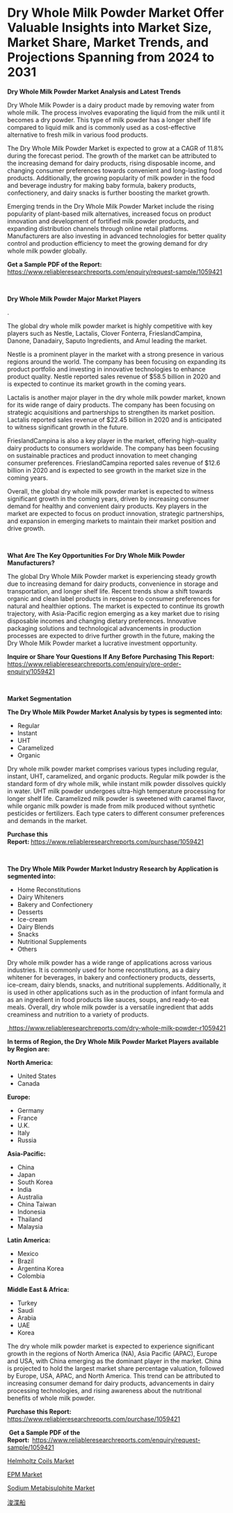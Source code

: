 <p><h1>Dry Whole Milk Powder Market Offer Valuable Insights into Market Size, Market Share, Market Trends, and Projections Spanning from 2024 to 2031</h1></p><p><strong>Dry Whole Milk Powder Market Analysis and Latest Trends</strong></p>
<p><p>Dry Whole Milk Powder is a dairy product made by removing water from whole milk. The process involves evaporating the liquid from the milk until it becomes a dry powder. This type of milk powder has a longer shelf life compared to liquid milk and is commonly used as a cost-effective alternative to fresh milk in various food products.</p><p>The Dry Whole Milk Powder Market is expected to grow at a CAGR of 11.8% during the forecast period. The growth of the market can be attributed to the increasing demand for dairy products, rising disposable income, and changing consumer preferences towards convenient and long-lasting food products. Additionally, the growing popularity of milk powder in the food and beverage industry for making baby formula, bakery products, confectionery, and dairy snacks is further boosting the market growth.</p><p>Emerging trends in the Dry Whole Milk Powder Market include the rising popularity of plant-based milk alternatives, increased focus on product innovation and development of fortified milk powder products, and expanding distribution channels through online retail platforms. Manufacturers are also investing in advanced technologies for better quality control and production efficiency to meet the growing demand for dry whole milk powder globally.</p></p>
<p><strong>Get a Sample PDF of the Report:&nbsp;</strong> <a href="https://www.reliableresearchreports.com/enquiry/request-sample/1059421">https://www.reliableresearchreports.com/enquiry/request-sample/1059421</a></p>
<p>&nbsp;</p>
<p><strong>Dry Whole Milk Powder Major Market Players</strong></p>
<p><p>.</p><p>The global dry whole milk powder market is highly competitive with key players such as Nestle, Lactalis, Clover Fonterra, FrieslandCampina, Danone, Danadairy, Saputo Ingredients, and Amul leading the market. </p><p>Nestle is a prominent player in the market with a strong presence in various regions around the world. The company has been focusing on expanding its product portfolio and investing in innovative technologies to enhance product quality. Nestle reported sales revenue of $58.5 billion in 2020 and is expected to continue its market growth in the coming years.</p><p>Lactalis is another major player in the dry whole milk powder market, known for its wide range of dairy products. The company has been focusing on strategic acquisitions and partnerships to strengthen its market position. Lactalis reported sales revenue of $22.45 billion in 2020 and is anticipated to witness significant growth in the future.</p><p>FrieslandCampina is also a key player in the market, offering high-quality dairy products to consumers worldwide. The company has been focusing on sustainable practices and product innovation to meet changing consumer preferences. FrieslandCampina reported sales revenue of $12.6 billion in 2020 and is expected to see growth in the market size in the coming years.</p><p>Overall, the global dry whole milk powder market is expected to witness significant growth in the coming years, driven by increasing consumer demand for healthy and convenient dairy products. Key players in the market are expected to focus on product innovation, strategic partnerships, and expansion in emerging markets to maintain their market position and drive growth.</p></p>
<p>&nbsp;</p>
<p><strong>What Are The Key Opportunities For Dry Whole Milk Powder Manufacturers?</strong></p>
<p><p>The global Dry Whole Milk Powder market is experiencing steady growth due to increasing demand for dairy products, convenience in storage and transportation, and longer shelf life. Recent trends show a shift towards organic and clean label products in response to consumer preferences for natural and healthier options. The market is expected to continue its growth trajectory, with Asia-Pacific region emerging as a key market due to rising disposable incomes and changing dietary preferences. Innovative packaging solutions and technological advancements in production processes are expected to drive further growth in the future, making the Dry Whole Milk Powder market a lucrative investment opportunity.</p></p>
<p><strong>Inquire or Share Your Questions If Any Before Purchasing This Report:</strong> <a href="https://www.reliableresearchreports.com/enquiry/pre-order-enquiry/1059421">https://www.reliableresearchreports.com/enquiry/pre-order-enquiry/1059421</a></p>
<p>&nbsp;</p>
<p><strong>Market Segmentation</strong></p>
<p><strong>The Dry Whole Milk Powder Market Analysis by types is segmented into:</strong></p>
<p><ul><li>Regular</li><li>Instant</li><li>UHT</li><li>Caramelized</li><li>Organic</li></ul></p>
<p><p>Dry whole milk powder market comprises various types including regular, instant, UHT, caramelized, and organic products. Regular milk powder is the standard form of dry whole milk, while instant milk powder dissolves quickly in water. UHT milk powder undergoes ultra-high temperature processing for longer shelf life. Caramelized milk powder is sweetened with caramel flavor, while organic milk powder is made from milk produced without synthetic pesticides or fertilizers. Each type caters to different consumer preferences and demands in the market.</p></p>
<p><strong>Purchase this Report:&nbsp;</strong><a href="https://www.reliableresearchreports.com/purchase/1059421">https://www.reliableresearchreports.com/purchase/1059421</a></p>
<p>&nbsp;</p>
<p><strong>The Dry Whole Milk Powder Market Industry Research by Application is segmented into:</strong></p>
<p><ul><li>Home Reconstitutions</li><li>Dairy Whiteners</li><li>Bakery and Confectionery</li><li>Desserts</li><li>Ice-cream</li><li>Dairy Blends</li><li>Snacks</li><li>Nutritional Supplements</li><li>Others</li></ul></p>
<p><p>Dry whole milk powder has a wide range of applications across various industries. It is commonly used for home reconstitutions, as a dairy whitener for beverages, in bakery and confectionery products, desserts, ice-cream, dairy blends, snacks, and nutritional supplements. Additionally, it is used in other applications such as in the production of infant formula and as an ingredient in food products like sauces, soups, and ready-to-eat meals. Overall, dry whole milk powder is a versatile ingredient that adds creaminess and nutrition to a variety of products.</p></p>
<p><a href="https://www.reliableresearchreports.com/dry-whole-milk-powder-r1059421">&nbsp;https://www.reliableresearchreports.com/dry-whole-milk-powder-r1059421</a></p>
<p><strong>In terms of Region, the Dry Whole Milk Powder Market Players available by Region are:</strong></p>
<p>
    <p> <strong> North America: </strong>
        <ul>
            <li>United States</li>
            <li>Canada</li>
        </ul>
        </p> 
    <p> <strong> Europe: </strong>
        <ul>
            <li>Germany</li>
            <li>France</li>
            <li>U.K.</li>
            <li>Italy</li>
            <li>Russia</li>
        </ul>
        </p> 
    <p> <strong> Asia-Pacific: </strong>
        <ul>
            <li>China</li>
            <li>Japan</li>
            <li>South Korea</li>
            <li>India</li>
            <li>Australia</li>
            <li>China Taiwan</li>
            <li>Indonesia</li>
            <li>Thailand</li>
            <li>Malaysia</li>
        </ul>
        </p> 
    <p> <strong> Latin America: </strong>
        <ul>
            <li>Mexico</li>
            <li>Brazil</li>
            <li>Argentina Korea</li>
            <li>Colombia</li>
        </ul>
        </p> 
    <p> <strong> Middle East & Africa: </strong>
        <ul>
            <li>Turkey</li>
            <li>Saudi</li>
            <li>Arabia</li>
            <li>UAE</li>
            <li>Korea</li>
        </ul>
    </p>
    </p>
<p><p>The dry whole milk powder market is expected to experience significant growth in the regions of North America (NA), Asia Pacific (APAC), Europe and USA, with China emerging as the dominant player in the market. China is projected to hold the largest market share percentage valuation, followed by Europe, USA, APAC, and North America. This trend can be attributed to increasing consumer demand for dairy products, advancements in dairy processing technologies, and rising awareness about the nutritional benefits of whole milk powder.</p></p>
<p><strong>Purchase this Report: </strong><a href="https://www.reliableresearchreports.com/purchase/1059421">https://www.reliableresearchreports.com/purchase/1059421</a></p>
<p>&nbsp;<strong>Get a Sample PDF of the Report:&nbsp;&nbsp;</strong><a href="https://www.reliableresearchreports.com/enquiry/request-sample/1059421">https://www.reliableresearchreports.com/enquiry/request-sample/1059421</a></p>
<p><strong></strong></p>
<p><p><a href="https://view.publitas.com/reportprime-1/decoding-the-helmholtz-coils-market-a-deep-dive-into-the-latest-market-trends-market-segmentation-and-competitive-analysis/">Helmholtz Coils Market</a></p><p><a href="https://silk-columnist-571.notion.site/EPM-Market-Provides-Detailed-Segmentation-of-this-Market-based-on-Type-Application-and-Region-and--bcdfa80767404c15963d04da7c3bcac1">EPM Market</a></p><p><a href="https://cat-emmental-94b.notion.site/Sodium-Metabisulphite-Market-Research-Report-Provides-Critical-Insights-that-can-help-Shape-Business-eff34e1f1255456ba94a3360e8b1ed0e">Sodium Metabisulphite Market</a></p><p><a href="https://github.com/nemesis2824/Market-Research-Report-List-1/blob/main/377695317740.md">浚渫船</a></p></p>